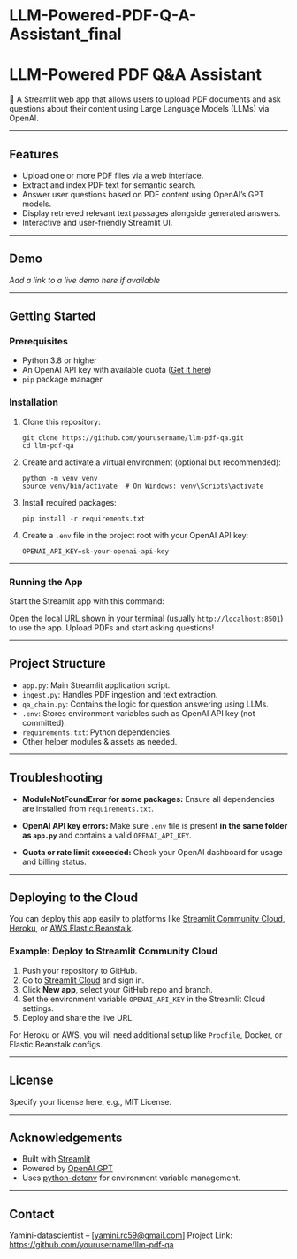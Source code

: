 # LLM-Powered-PDF-Q-A-Assistant_final

# LLM-Powered PDF Q&A Assistant

🤖 A Streamlit web app that allows users to upload PDF documents and ask questions about their content using Large Language Models (LLMs) via OpenAI.

---

## Features

- Upload one or more PDF files via a web interface.
- Extract and index PDF text for semantic search.
- Answer user questions based on PDF content using OpenAI’s GPT models.
- Display retrieved relevant text passages alongside generated answers.
- Interactive and user-friendly Streamlit UI.

---

## Demo

*Add a link to a live demo here if available*

---

## Getting Started

### Prerequisites
- Python 3.8 or higher
- An OpenAI API key with available quota ([Get it here](https://platform.openai.com/account/api-keys))
- `pip` package manager

### Installation

1. Clone this repository:
    ```
    git clone https://github.com/yourusername/llm-pdf-qa.git
    cd llm-pdf-qa
    ```

2. Create and activate a virtual environment (optional but recommended):
    ```
    python -m venv venv
    source venv/bin/activate  # On Windows: venv\Scripts\activate
    ```

3. Install required packages:
    ```
    pip install -r requirements.txt
    ```

4. Create a `.env` file in the project root with your OpenAI API key:
    ```
    OPENAI_API_KEY=sk-your-openai-api-key
    ```

---

### Running the App

Start the Streamlit app with this command:


Open the local URL shown in your terminal (usually `http://localhost:8501`) to use the app. Upload PDFs and start asking questions!

---

## Project Structure

- `app.py`: Main Streamlit application script.
- `ingest.py`: Handles PDF ingestion and text extraction.
- `qa_chain.py`: Contains the logic for question answering using LLMs.
- `.env`: Stores environment variables such as OpenAI API key (not committed).
- `requirements.txt`: Python dependencies.
- Other helper modules & assets as needed.

---

## Troubleshooting

- **ModuleNotFoundError for some packages:**
  Ensure all dependencies are installed from `requirements.txt`.
  
- **OpenAI API key errors:**
  Make sure `.env` file is present **in the same folder as `app.py`** and contains a valid `OPENAI_API_KEY`.

- **Quota or rate limit exceeded:**
  Check your OpenAI dashboard for usage and billing status.

---

## Deploying to the Cloud

You can deploy this app easily to platforms like [Streamlit Community Cloud](https://streamlit.io/cloud), [Heroku](https://www.heroku.com/), or [AWS Elastic Beanstalk](https://aws.amazon.com/elasticbeanstalk/).

### Example: Deploy to Streamlit Community Cloud

1. Push your repository to GitHub.
2. Go to [Streamlit Cloud](https://streamlit.io/cloud) and sign in.
3. Click **New app**, select your GitHub repo and branch.
4. Set the environment variable `OPENAI_API_KEY` in the Streamlit Cloud settings.
5. Deploy and share the live URL.

For Heroku or AWS, you will need additional setup like `Procfile`, Docker, or Elastic Beanstalk configs.

---

## License

Specify your license here, e.g., MIT License.

---

## Acknowledgements

- Built with [Streamlit](https://streamlit.io/)
- Powered by [OpenAI GPT](https://openai.com/)
- Uses [python-dotenv](https://pypi.org/project/python-dotenv/) for environment variable management.

---

## Contact

Yamini-datascientist – [yamini.rc59@gmail.com] 
Project Link: https://github.com/yourusername/llm-pdf-qa
